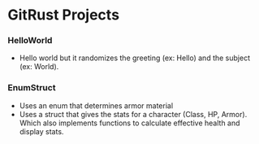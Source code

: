 # GitRust Projects

### HelloWorld
- Hello world but it randomizes the greeting (ex: Hello) and the subject (ex: World).

### EnumStruct
- Uses an enum that determines armor material
- Uses a struct that gives the stats for a character (Class, HP, Armor). Which also implements functions to calculate effective health and display stats.
